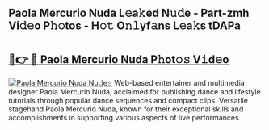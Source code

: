 ## Paola Mercurio Nuda L𝚎a𝚔ed N𝚞𝚍e - Part-zmh Vi𝚍𝚎o P𝚑𝚘tos - H𝚘𝚝 O𝚗𝚕yf𝚊ns L𝚎a𝚔s tDAPa

# <h2><a href="http://kfcmp0r.oniu.top/?m=Paola+Mercurio+Nuda">🔗👉 🔴 Paola Mercurio Nuda P𝚑ot𝚘𝚜 V𝚒d𝚎o</a></h2>

[![Paola Mercurio Nuda Nu𝚍e𝚜](https://i.imgur.com/0qMVB7G.gif)](http://kfcmp0r.oniu.top/?m=Paola+Mercurio+Nuda)
Web-based entertainer and multimedia designer Paola Mercurio Nuda, acclaimed for publishing dance and lifestyle tutorials through popular dance sequences and compact clips. Versatile stagehand Paola Mercurio Nuda, known for their exceptional skills and accomplishments in supporting various aspects of live performances.  
